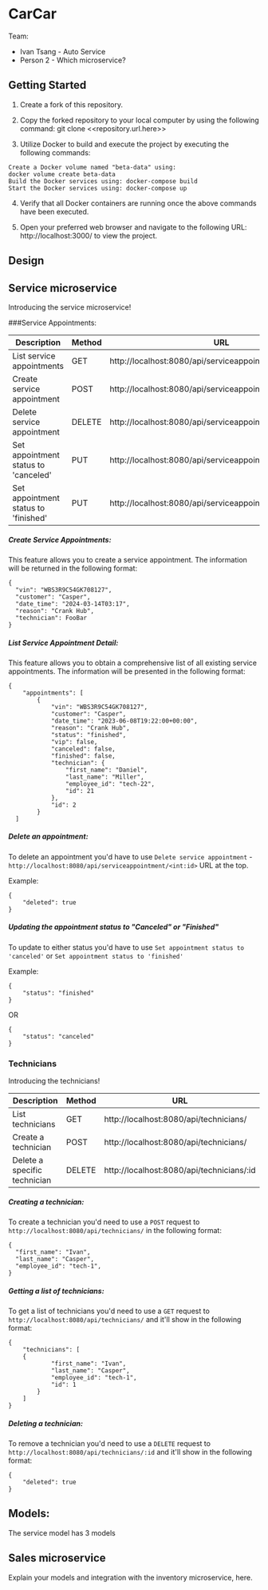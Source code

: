 # CarCar

Team:

- Ivan Tsang - Auto Service
- Person 2 - Which microservice?

## Getting Started

1. Create a fork of this repository.
2. Copy the forked repository to your local computer by using the following command: git clone <<repository.url.here>>

3. Utilize Docker to build and execute the project by executing the following commands:

```
Create a Docker volume named "beta-data" using:
docker volume create beta-data
Build the Docker services using: docker-compose build
Start the Docker services using: docker-compose up
```

4. Verify that all Docker containers are running once the above commands have been executed.

5. Open your preferred web browser and navigate to the following URL: http://localhost:3000/ to view the project.

## Design

## Service microservice

Introducing the service microservice!

###Service Appointments:

| Description                          | Method | URL                                                           |
| ------------------------------------ | ------ | ------------------------------------------------------------- |
| List service appointments            | GET    | http://localhost:8080/api/serviceappointment/                 |
| Create service appointment           | POST   | http://localhost:8080/api/serviceappointment/                 |
| Delete service appointment           | DELETE | http://localhost:8080/api/serviceappointment/<int:id>         |
| Set appointment status to 'canceled' | PUT    | http://localhost:8080/api/serviceappointment/<int:id>/cancel/ |
| Set appointment status to 'finished' | PUT    | http://localhost:8080/api/serviceappointment/<int:id>/finish/ |

##### Create Service Appointments:

This feature allows you to create a service appointment. The information will be returned in the following format:

```
{
  "vin": "WBS3R9C54GK708127",
  "customer": "Casper",
  "date_time": "2024-03-14T03:17",
  "reason": "Crank Hub",
  "technician": FooBar
}
```

##### List Service Appointment Detail:

This feature allows you to obtain a comprehensive list of all existing service appointments. The information will be presented in the following format:

```
{
	"appointments": [
		{
			"vin": "WBS3R9C54GK708127",
			"customer": "Casper",
			"date_time": "2023-06-08T19:22:00+00:00",
			"reason": "Crank Hub",
			"status": "finished",
			"vip": false,
			"canceled": false,
			"finished": false,
			"technician": {
				"first_name": "Daniel",
				"last_name": "Miller",
				"employee_id": "tech-22",
				"id": 21
			},
			"id": 2
		}
  ]
```

##### Delete an appointment:

To delete an appointment you'd have to use `Delete service appointment` - `http://localhost:8080/api/serviceappointment/<int:id>` URL at the top.

Example:

```
{
	"deleted": true
}
```

##### Updating the appointment status to "Canceled" or "Finished"

To update to either status you'd have to use `Set appointment status to 'canceled'` or `Set appointment status to 'finished'`

Example:

```
{
	"status": "finished"
}
```

OR

```
{
	"status": "canceled"
}
```

### Technicians

Introducing the technicians!

| Description                  | Method | URL                                       |
| ---------------------------- | ------ | ----------------------------------------- |
| List technicians             | GET    | http://localhost:8080/api/technicians/    |
| Create a technician          | POST   | http://localhost:8080/api/technicians/    |
| Delete a specific technician | DELETE | http://localhost:8080/api/technicians/:id |

##### Creating a technician:
To create a technician you'd need to use a `POST` request to `http://localhost:8080/api/technicians/` in the following format:
```
{
  "first_name": "Ivan",
  "last_name": "Casper",
  "employee_id": "tech-1",
}
```

##### Getting a list of technicians:
To get a list of technicians you'd need to use a `GET` request to `http://localhost:8080/api/technicians/` and it'll show in the following format:
```
{
	"technicians": [
    {
			"first_name": "Ivan",
			"last_name": "Casper",
			"employee_id": "tech-1",
			"id": 1
		}
	]
}
```

##### Deleting a technician:
To remove a technician you'd need to use a `DELETE` request to `http://localhost:8080/api/technicians/:id` and it'll show in the following format:
```
{
	"deleted": true
}
```

## Models:
The service model has 3 models 

## Sales microservice

Explain your models and integration with the inventory
microservice, here.
